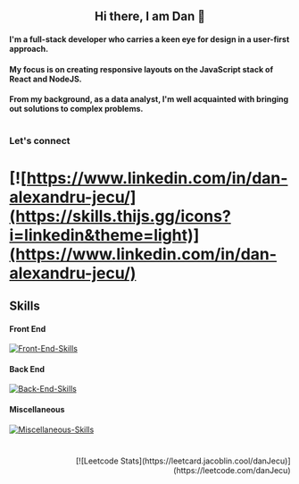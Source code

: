  ## <div align="center">Hi there, I am Dan 👋


####  <div> I'm a full-stack developer who carries a keen eye for design in a user-first approach.</div>
#### My focus is on creating responsive layouts on the JavaScript stack of React and NodeJS.
#### From my background, as a data analyst, I'm well acquainted with bringing out solutions to complex problems.

#
 
### Let's connect 

# [![https://www.linkedin.com/in/dan-alexandru-jecu/](https://skills.thijs.gg/icons?i=linkedin&theme=light)](https://www.linkedin.com/in/dan-alexandru-jecu/)
 
## Skills

#### Front End
[![Front-End-Skills](https://skills.thijs.gg/icons?i=html,css,js,ts,emotion,sass,tailwind,bootstrap,wordpress,styledcomponents,react,nextjs&theme=light)](https://skills.thijs.gg)
#### Back End
[![Back-End-Skills](https://skills.thijs.gg/icons?i=nodejs,express,py,flask,firebase,mongodb,mysql,postgres,sqlite&theme=light)](https://skills.thijs.gg)
#### Miscellaneous
[![Miscellaneous-Skills](https://skills.thijs.gg/icons?i=git,bash,github,docker,jest,figma,md,r&theme=light)](https://skills.thijs.gg)

 #
 
 
 <p align="right">[![Leetcode Stats](https://leetcard.jacoblin.cool/danJecu)](https://leetcode.com/danJecu)</p>
